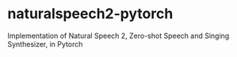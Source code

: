 # naturalspeech2-pytorch
Implementation of Natural Speech 2, Zero-shot Speech and Singing Synthesizer, in Pytorch
